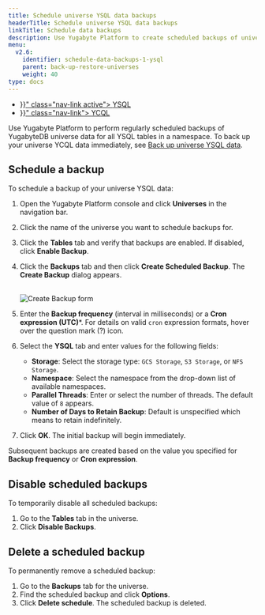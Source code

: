 ```yaml
---
title: Schedule universe YSQL data backups
headerTitle: Schedule universe YSQL data backups
linkTitle: Schedule data backups
description: Use Yugabyte Platform to create scheduled backups of universe YSQL data.
menu:
  v2.6:
    identifier: schedule-data-backups-1-ysql
    parent: back-up-restore-universes
    weight: 40
type: docs
---
```


<ul class="nav nav-tabs-alt nav-tabs-yb">

  <li >
    <a href="{{< relref "./ysql.md" >}}" class="nav-link active">
      <i class="icon-postgres" aria-hidden="true"></i>
      YSQL
    </a>
  </li>

  <li >
    <a href="{{< relref "./ycql.md" >}}" class="nav-link">
      <i class="icon-cassandra" aria-hidden="true"></i>
      YCQL
    </a>
  </li>

</ul>

Use Yugabyte Platform to perform regularly scheduled backups of YugabyteDB universe data for all YSQL tables in a namespace. To back up your universe YCQL data immediately, see [Back up universe YSQL data](../../back-up-universe-data/ysql).

## Schedule a backup

To schedule a backup of your universe YSQL data:

1. Open the Yugabyte Platform console and click **Universes** in the navigation bar.
2. Click the name of the universe you want to schedule backups for.
3. Click the **Tables** tab and verify that backups are enabled. If disabled, click **Enable Backup**.
4. Click the **Backups** tab and then click **Create Scheduled Backup**. The **Create Backup** dialog appears.
    <br/>
    <br/>

    ![Create Backup form](/images/yp/scheduled-backup-ysql.png)

5. Enter the **Backup frequency** (interval in milliseconds) or a **Cron expression (UTC)***. For details on valid `cron` expression formats, hover over the question mark (?) icon.
6. Select the **YSQL** tab and enter values for the following fields:

    - **Storage**: Select the storage type: `GCS Storage`, `S3 Storage`, or `NFS Storage`.
    - **Namespace**: Select the namespace from the drop-down list of available namespaces.
    - **Parallel Threads**: Enter or select the number of threads. The default value of `8` appears.
    - **Number of Days to Retain Backup**: Default is unspecified which means to retain indefinitely.

7. Click **OK**. The initial backup will begin immediately.

Subsequent backups are created based on the value you specified for **Backup frequency** or **Cron expression**.

## Disable scheduled backups

To temporarily disable all scheduled backups:

1. Go to the **Tables** tab in the universe.
2. Click **Disable Backups**.

## Delete a scheduled backup

To permanently remove a scheduled backup:

1. Go to the **Backups** tab for the universe.
2. Find the scheduled backup and click **Options**.
3. Click **Delete schedule**. The scheduled backup is deleted.
